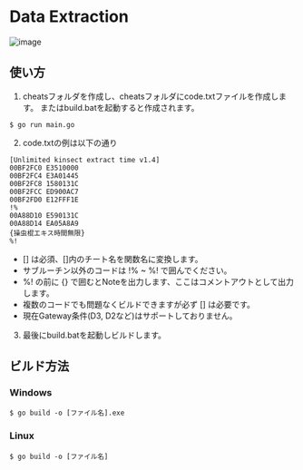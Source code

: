 # Data Extraction

![image](https://user-images.githubusercontent.com/128390652/227253674-9ffe3603-f98f-47ca-816f-15afe38a6feb.png)

## 使い方

1. cheatsフォルダを作成し、cheatsフォルダにcode.txtファイルを作成します。
    またはbuild.batを起動すると作成されます。  
```
$ go run main.go
```
2. code.txtの例は以下の通り
```
[Unlimited kinsect extract time v1.4]
00BF2FC0 E3510000
00BF2FC4 E3A01445
00BF2FC8 1580131C
00BF2FCC ED900AC7
00BF2FD0 E12FFF1E
!%
00A88D10 E590131C
00A88D14 EA05A8A9
{操虫棍エキス時間無限}
%!
```
  - [] は必須、[]内のチート名を関数名に変換します。  
  - サブルーチン以外のコードは !% ~ %! で囲んでください。  
  - %! の前に {} で囲むとNoteを出力します、ここはコメントアウトとして出力します。
  - 複数のコードでも問題なくビルドできますが必ず [] は必要です。   
  - 現在Gateway条件(D3, D2など)はサポートしておりません。  
3. 最後にbuild.batを起動しビルドします。    

## ビルド方法
### Windows
```
$ go build -o [ファイル名].exe
```
### Linux
```
$ go build -o [ファイル名]
```
